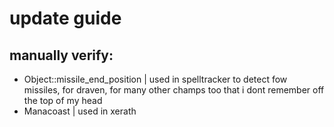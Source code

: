 # update guide

## manually verify:
- Object::missile_end_position | used in spelltracker to detect fow missiles, for draven, for many other champs too that i dont remember off the top of my head
- Manacoast | used in xerath
